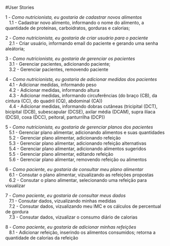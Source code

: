 #User Stories

1 - *Como nutricionista, eu gostaria de cadastrar novos alimentos*   
&nbsp;&nbsp;&nbsp;1.1 - Cadastrar novo alimento, informando o nome do alimento, a quantidade de proteinas, carboidratos, gorduras e calorias;    

2 - *Como nutricionista, eu gostaria de criar usuário para o paciente* <br>
&nbsp;&nbsp;&nbsp;2.1 - Criar usuário, informando email do paciente e gerando uma senha aleátoria; <br> 
  
3 - *Como nutricionista, eu gostaria de gerenciar os pacientes* <br>
&nbsp;&nbsp;&nbsp;3.1 - Gerenciar pacientes, adicionando paciente;  <br>
&nbsp;&nbsp;&nbsp;3.2 - Gerenciar pacientes, removendo paciente <br>

4 - *Como nutricionista, eu gostaria de adicionar medidas dos pacientes*  <br>
&nbsp;&nbsp;&nbsp;4.1 - Adicionar medidas, informando peso <br>
&nbsp;&nbsp;&nbsp;4.2 - Adicionar medidas, informando altura <br>
&nbsp;&nbsp;&nbsp;4.3 - Adicionar medidas, informando circuferências (do braço (CB), da cintura (CC), do quadril (CQ), abdominal (CA))  <br>
&nbsp;&nbsp;&nbsp;4.4 - Adicionar medidas, informando dobras cutâneas (tricipital (DCT), bicipital (DCB), subescapular (DCSE), axilar média (DCAM), supra ilíaca (DCSI), coxa (DCC), peitoral, panturrilha (DCP))  <br>

5 - *Como nutricionista, eu gostaria de gerenciar planos dos pacientes*  <br>
&nbsp;&nbsp;&nbsp;5.1 - Gerenciar plano alimentar, adicionando alimentos e suas quantidades   <br>
&nbsp;&nbsp;&nbsp;5.2 - Gerenciar plano alimentar, adicionando refeição  <br>
&nbsp;&nbsp;&nbsp;5.3 - Gerenciar plano alimentar, adicionando refeição alternativas  <br>
&nbsp;&nbsp;&nbsp;5.4 - Gerenciar plano alimentar, adicionando alimentos sugeridos  <br>
&nbsp;&nbsp;&nbsp;5.5 - Gerenciar plano alimentar, editando refeição  <br>
&nbsp;&nbsp;&nbsp;5.6 - Gerenciar plano alimentar, removendo refeição ou alimentos   <br>

6 - *Como paciente, eu gostaria de consultar meu plano alimentar*  <br>
&nbsp;&nbsp;&nbsp;6.1 - Consutar o plano alimentar, vizualizando as refeições propostas  <br>
&nbsp;&nbsp;&nbsp;6.2 - Consutar o plano alimentar, selecionando uma refeição para visualizar  <br>

7 - *Como paciente, eu gostaria de consultar meus dados*  <br>
&nbsp;&nbsp;&nbsp;7.1 - Consutar dados, vizualizando minhas medidas<br>
&nbsp;&nbsp;&nbsp;7.2 - Consutar dados, vizualizando meu IMC e os cálculos de percentual de gordura<br>
&nbsp;&nbsp;&nbsp;7.3 - Consutar dados, vizualizar o consumo diário de calorias <br>
  
8 - *Como paciente, eu gostaria de adicionar minhas refeições*  <br>
&nbsp;&nbsp;&nbsp;8.1 - Adicionar refeição, inserindo os alimentos consumidos; retorna a quantidade de calorias da refeição
